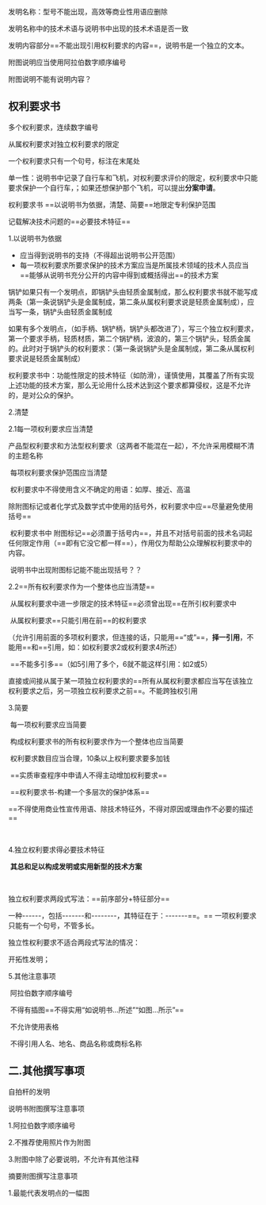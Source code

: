 发明名称：型号不能出现，高效等商业性用语应删除

发明名称中的技术术语与说明书中出现的技术术语是否一致

发明内容部分==不能出现引用权利要求的内容==，说明书是一个独立的文本。

附图说明应当使用阿拉伯数字顺序编号

附图说明不能有说明内容？



## **权利要求书**

多个权利要求，连续数字编号

从属权利要求对独立权利要求的限定

一个权利要求只有一个句号，标注在末尾处





单一性：说明书中记录了自行车和飞机，对权利要求评价的限定，权利要求中只能要求保护一个自行车，；如果还想保护那个飞机，可以提出**分案申请**。



权利要求书 ==以说明书为依据，清楚、简要==地限定专利保护范围

记载解决技术问题的==必要技术特征==



1.以说明书为依据

- 应当得到说明书的支持（不得超出说明书公开范围）
- 每一项权利要求所要求保护的技术方案应当是所属技术领域的技术人员应当==能够从说明书充分公开的内容中得到或概括得出==的技术方案



锅铲如果只有一个发明点，即锅铲头由轻质金属制成，那么权利要求书就不能写成两条（第一条说锅铲头是金属制成，第二条从属权利要求说是轻质金属制成），应当写一条，锅铲头由轻质金属制成

如果有多个发明点，（如手柄、锅铲柄，锅铲头都改进了），写三个独立权利要求，第一个要求手柄，轻质材质，第二个锅铲柄，波浪的，第三个锅铲头，轻质金属的。此时对于锅铲头的权利要求：（第一条说锅铲头是金属制成，第二条从属权利要求说是轻质金属制成）



权利要求书中：功能性限定的技术特征（如防滑），谨慎使用，其覆盖了所有实现上述功能的技术方案，那么无论用什么技术达到这个要求都算侵权，这是不允许的，是对公众的保护。



2.清楚

2.1每一项权利要求应当清楚

​	产品型权利要求和方法型权利要求（这两者不能混在一起），不允许采用模糊不清的主题名称

​	每项权利要求保护范围应当清楚

​	权利要求中不得使用含义不确定的用语：如厚、接近、高温

​	除附图标记或者化学式及数学式中使用的括号外，权利要求中应==尽量避免使用括号==

​	权利要求书中 附图标记==必须置于括号内==，并且不对括号前面的技术名词起任何限定作用（==即有它没它都一样==），作用仅为帮助公众理解权利要求中的内容。

​	说明书中出现附图标记能不能出现括号？？



2.2==所有权利要求作为一个整体也应当清楚==

​	从属权利要求中进一步限定的技术特征==必须曾出现==在所引权利要求中

​	从属权利要求==只能引用在前==的权利要求

（允许引用前面的多项权利要求，但连接的话，只能用==“或”==，**择一引用**，不能用==和==引用，如：如权利要求2或权利要求4所述）

​	==不能多引多==（如5引用了多个，6就不能这样引用：如2或5）

​	直接或间接从属于某一项独立权利要求的==所有从属权利要求都应当写在该独立权利要求之后，另一项独立权利要求之前==。不能跨独权引用



3.简要

​	每一项权利要求应当简要

​	构成权利要求书的所有权利要求作为一个整体也应当简要

​	权利要求数目应当合理，10条以上权利要求要多加钱

​	==实质审查程序中申请人不得主动增加权利要求==

​	==权利要求书-构建一个多层次的保护体系==

​	==不得使用商业性宣传用语、除技术特征外，不得对原因或理由作不必要的描述==

​	

4.独立权利要求得必要技术特征

​	**其总和足以构成发明或实用新型的技术方案**

​	

独立权利要求两段式写法：==前序部分+特征部分==

一种------，包括-------和--------，其特征在于：-------==。==  一项权利要求只能有一个句号，不管多长。



独立性权利要求不适合两段式写法的情况：

开拓性发明；



5.其他注意事项

​	阿拉伯数字顺序编号

​	不得有插图==不得实用“如说明书...所述”“如图...所示”==

​	不允许使用表格

​	不得引用人名、地名、商品名称或商标名称









## 二.其他撰写事项

自拍杆的发明

说明书附图撰写注意事项

1.阿拉伯数字顺序编号

2.不推荐使用照片作为附图

3.附图中除了必要说明，不允许有其他注释



摘要附图撰写注意事项

1.最能代表发明点的一幅图

































































































































































